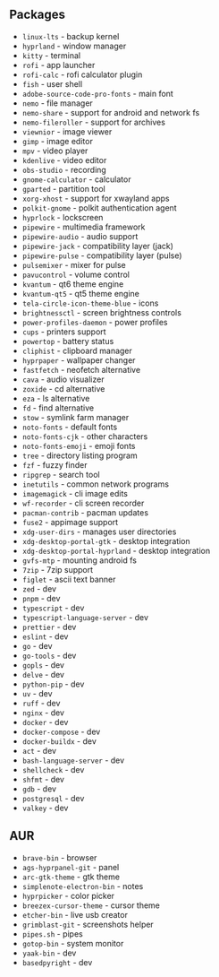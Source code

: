 ## Packages

- `linux-lts` - backup kernel
- `hyprland` - window manager
- `kitty` - terminal
- `rofi` - app launcher
- `rofi-calc` - rofi calculator plugin
- `fish` - user shell
- `adobe-source-code-pro-fonts` - main font
- `nemo` - file manager
- `nemo-share` - support for android and network fs
- `nemo-fileroller` - support for archives
- `viewnior` - image viewer
- `gimp` - image editor
- `mpv` - video player
- `kdenlive` - video editor
- `obs-studio` - recording
- `gnome-calculator` - calculator
- `gparted` - partition tool
- `xorg-xhost` - support for xwayland apps
- `polkit-gnome` - polkit authentication agent
- `hyprlock` - lockscreen
- `pipewire` - multimedia framework
- `pipewire-audio` - audio support
- `pipewire-jack` - compatibility layer (jack)
- `pipewire-pulse` - compatibility layer (pulse)
- `pulsemixer` - mixer for pulse
- `pavucontrol` - volume control
- `kvantum` - qt6 theme engine
- `kvantum-qt5` - qt5 theme engine
- `tela-circle-icon-theme-blue` - icons
- `brightnessctl` - screen brightness controls
- `power-profiles-daemon` - power profiles
- `cups` - printers support
- `powertop` - battery status
- `cliphist` - clipboard manager
- `hyprpaper` - wallpaper changer
- `fastfetch` - neofetch alternative
- `cava` - audio visualizer
- `zoxide` - cd alternative
- `eza` - ls alternative
- `fd` - find alternative
- `stow` - symlink farm manager
- `noto-fonts` - default fonts
- `noto-fonts-cjk` - other characters
- `noto-fonts-emoji` - emoji fonts
- `tree` - directory listing program
- `fzf` - fuzzy finder
- `ripgrep` - search tool
- `inetutils` - common network programs
- `imagemagick` - cli image edits
- `wf-recorder` - cli screen recorder
- `pacman-contrib` - pacman updates
- `fuse2` - appimage support
- `xdg-user-dirs` - manages user directories
- `xdg-desktop-portal-gtk` - desktop integration
- `xdg-desktop-portal-hyprland` - desktop integration
- `gvfs-mtp` - mounting android fs
- `7zip` - 7zip support
- `figlet` - ascii text banner
- `zed` - dev
- `pnpm` - dev
- `typescript` - dev
- `typescript-language-server` - dev
- `prettier` - dev
- `eslint` - dev
- `go` - dev
- `go-tools` - dev
- `gopls` - dev
- `delve` - dev
- `python-pip` - dev
- `uv` - dev
- `ruff` - dev
- `nginx` - dev
- `docker` - dev
- `docker-compose` - dev
- `docker-buildx` - dev
- `act` - dev
- `bash-language-server` - dev
- `shellcheck` - dev
- `shfmt` - dev
- `gdb` - dev
- `postgresql` - dev
- `valkey` - dev

## AUR

- `brave-bin` - browser
- `ags-hyprpanel-git` - panel
- `arc-gtk-theme` - gtk theme
- `simplenote-electron-bin` - notes
- `hyprpicker` - color picker
- `breezex-cursor-theme` - cursor theme
- `etcher-bin` - live usb creator
- `grimblast-git` - screenshots helper
- `pipes.sh` - pipes
- `gotop-bin` - system monitor
- `yaak-bin` - dev
- `basedpyright` - dev
<!-- - `bun-bin` - dev -->
